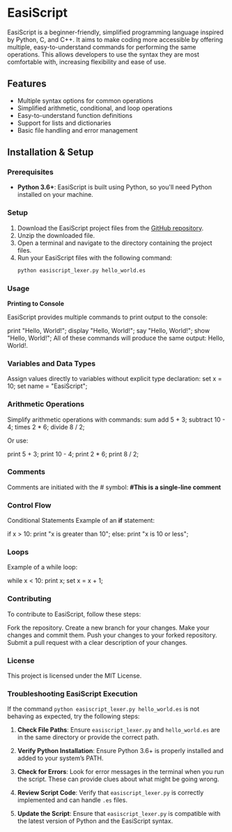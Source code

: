 # EasiScript

EasiScript is a beginner-friendly, simplified programming language inspired by Python, C, and C++. It aims to make coding more accessible by offering multiple, easy-to-understand commands for performing the same operations. This allows developers to use the syntax they are most comfortable with, increasing flexibility and ease of use.

## Features
- Multiple syntax options for common operations
- Simplified arithmetic, conditional, and loop operations
- Easy-to-understand function definitions
- Support for lists and dictionaries
- Basic file handling and error management

## Installation & Setup
### Prerequisites
- **Python 3.6+**: EasiScript is built using Python, so you'll need Python installed on your machine.

### Setup
1. Download the EasiScript project files from the [GitHub repository](#).
2. Unzip the downloaded file.
3. Open a terminal and navigate to the directory containing the project files.
4. Run your EasiScript files with the following command:
   ```bash
   python easiscript_lexer.py hello_world.es
### Usage
**Printing to Console**

EasiScript provides multiple commands to print output to the console:

print "Hello, World!";
display "Hello, World!";
say "Hello, World!";
show "Hello, World!";
All of these commands will produce the same output: Hello, World!.

### Variables and Data Types

Assign values directly to variables without explicit type declaration:
set x = 10;
set name = "EasiScript";
### Arithmetic Operations

Simplify arithmetic operations with commands:
sum add 5 + 3;
subtract 10 - 4;
times 2 * 6;
divide 8 / 2;

Or use:

print 5 + 3;
print 10 - 4;
print 2 * 6;
print 8 / 2;

### Comments
Comments are initiated with the # symbol:
**#This is a single-line comment**
### Control Flow
Conditional Statements
Example of an **if** statement:


if x > 10:
    print "x is greater than 10";
else:
    print "x is 10 or less";

### Loops

Example of a while loop:

while x < 10:
    print x;
    set x = x + 1;
### Contributing
To contribute to EasiScript, follow these steps:

Fork the repository.
Create a new branch for your changes.
Make your changes and commit them.
Push your changes to your forked repository.
Submit a pull request with a clear description of your changes.
### License
This project is licensed under the MIT License.

### Troubleshooting EasiScript Execution

If the command `python easiscript_lexer.py hello_world.es` is not behaving as expected, try the following steps:

1. **Check File Paths**: Ensure `easiscript_lexer.py` and `hello_world.es` are in the same directory or provide the correct path.

2. **Verify Python Installation**: Ensure Python 3.6+ is properly installed and added to your system’s PATH.

3. **Check for Errors**: Look for error messages in the terminal when you run the script. These can provide clues about what might be going wrong.

4. **Review Script Code**: Verify that `easiscript_lexer.py` is correctly implemented and can handle `.es` files. 

5. **Update the Script**: Ensure that `easiscript_lexer.py` is compatible with the latest version of Python and the EasiScript syntax.


